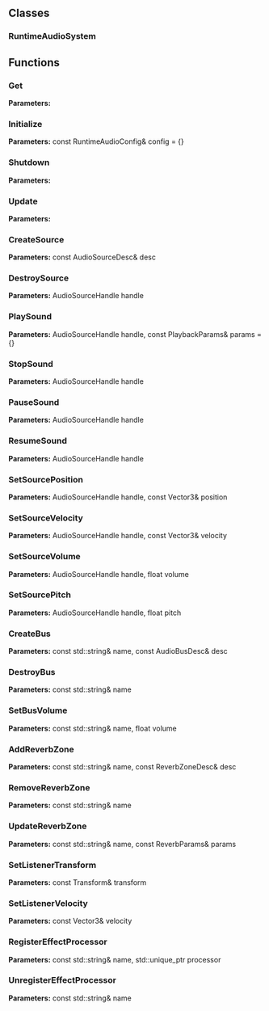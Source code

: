 
## Classes

### RuntimeAudioSystem




## Functions

### Get



**Parameters:** 

### Initialize



**Parameters:** const RuntimeAudioConfig& config = {}

### Shutdown



**Parameters:** 

### Update



**Parameters:** 

### CreateSource



**Parameters:** const AudioSourceDesc& desc

### DestroySource



**Parameters:** AudioSourceHandle handle

### PlaySound



**Parameters:** AudioSourceHandle handle, const PlaybackParams& params = {}

### StopSound



**Parameters:** AudioSourceHandle handle

### PauseSound



**Parameters:** AudioSourceHandle handle

### ResumeSound



**Parameters:** AudioSourceHandle handle

### SetSourcePosition



**Parameters:** AudioSourceHandle handle, const Vector3& position

### SetSourceVelocity



**Parameters:** AudioSourceHandle handle, const Vector3& velocity

### SetSourceVolume



**Parameters:** AudioSourceHandle handle, float volume

### SetSourcePitch



**Parameters:** AudioSourceHandle handle, float pitch

### CreateBus



**Parameters:** const std::string& name, const AudioBusDesc& desc

### DestroyBus



**Parameters:** const std::string& name

### SetBusVolume



**Parameters:** const std::string& name, float volume

### AddReverbZone



**Parameters:** const std::string& name, const ReverbZoneDesc& desc

### RemoveReverbZone



**Parameters:** const std::string& name

### UpdateReverbZone



**Parameters:** const std::string& name, const ReverbParams& params

### SetListenerTransform



**Parameters:** const Transform& transform

### SetListenerVelocity



**Parameters:** const Vector3& velocity

### RegisterEffectProcessor



**Parameters:** const std::string& name, std::unique_ptr<IAudioProcessor> processor

### UnregisterEffectProcessor



**Parameters:** const std::string& name
